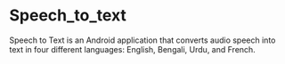 # Speech_to_text
Speech to Text is an Android application that converts audio speech into text in four different languages: English, Bengali, Urdu, and French.
